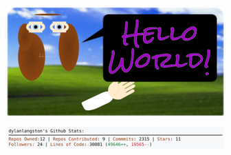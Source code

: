 <!-- 
Version 2.0.68
Built Fri Jul 05 2024 05:05:09 GMT+0000 (Coordinated Universal Time)
-->

<h1 align="center">
  <a href="https://github.com/dylanlangston/dylanlangston/tree/master/src" title="Click to View Source">
    <picture width="100%" alt="Dylan">
      <source media="(prefers-color-scheme: dark)" srcset="dylan-dark.svg?version=2.0.68">
      <img src="dylan-light.svg?version=2.0.68" alt="Dylan">
    </picture>
  </a>
</h1>

<div align="center">
  <picture width="100%" alt="Profile Info and Stats">
    <source media="(prefers-color-scheme: dark)" srcset="stats-dark.svg?version=2.0.68">
    <img src="stats-light.svg?version=2.0.68" alt="Profile Info and Stats">
  </picture>
</div>
